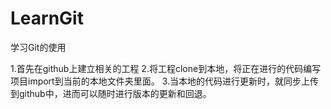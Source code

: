 # LearnGit
学习Git的使用



1.首先在github上建立相关的工程
2.将工程clone到本地，将正在进行的代码编写项目import到当前的本地文件夹里面。
3.当本地的代码进行更新时，就同步上传到github中，进而可以随时进行版本的更新和回退。
